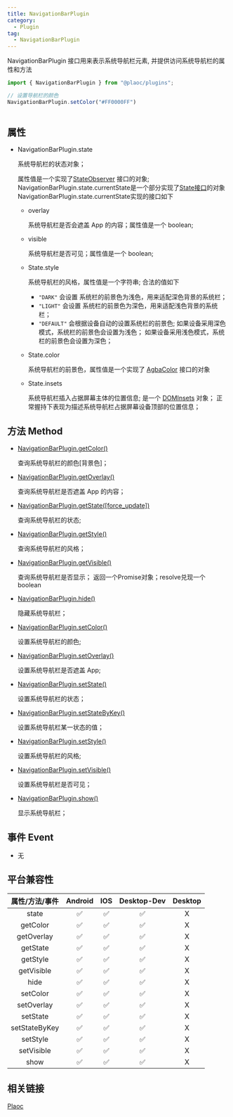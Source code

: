 ```yaml
---
title: NavigationBarPlugin
category:
  - Plugin
tag:
  - NavigationBarPlugin
---
```


NavigationBarPlugin 接口用来表示系统导航栏元素, 并提供访问系统导航栏的属性和方法

```javascript
import { NavigationBarPlugin } from "@plaoc/plugins";

// 设置导航栏的颜色
NavigationBarPlugin.setColor("#FF0000FF")
 
```

## 属性

- NavigationBarPlugin.state

  系统导航栏的状态对象；
  
  属性值是一个实现了[StateObserver](../../interface/state-observer/index.md) 接口的对象;
  NavigationBarPlugin.state.currentState是一个部分实现了[State接口](../../interface/state/index.md)的对象
  NavigationBarPlugin.state.currentState实现的接口如下
  
  - overlay

    系统导航栏是否会遮盖 App 的内容；属性值是一个 boolean;

  - visible

    系统导航栏是否可见；属性值是一个 boolean;

  - State.style

    系统导航栏的风格，属性值是一个字符串; 合法的值如下
      - `"DARK"`  会设置 系统栏的前景色为浅色，用来适配深色背景的系统栏；
      - `"LIGHT"` 会设置 系统栏的前景色为深色，用来适配浅色背景的系统栏；
      - `"DEFAULT"` 会根据设备自动的设置系统栏的前景色; 
                  如果设备采用深色模式，系统栏的前景色会设置为浅色；
                  如果设备采用浅色模式，系统栏的前景色会设置为深色；

  - State.color

    系统导航栏的前景色，属性值是一个实现了 [AgbaColor](../../interface/rgba-color/index.md) 接口的对象

  - State.insets

    系统导航栏插入占据屏幕主体的位置信息; 是一个 [DOMInsets](../../interface/dom-insets/index.md) 对象；
    正常握持下表现为描述系统导航栏占据屏幕设备顶部的位置信息；
   

## 方法 Method

- [NavigationBarPlugin.getColor()](./get-color.md)

  查询系统导航栏的颜色\[背景色\]；

- [NavigationBarPlugin.getOverlay()](./get-overlay.md)

  查询系统导航栏是否遮盖 App 的内容；

- [NavigationBarPlugin.getState([force_update])](./get-state.md)

  查询系统导航栏的状态;

- [NavigationBarPlugin.getStyle()](./get-style.md)

  查询系统导航栏的风格；

- [NavigationBarPlugin.getVisible()](./get-visible.md)

  查询系统导航栏是否显示；
  返回一个Promise对象；resolve兑现一个boolean

- [NavigationBarPlugin.hide()](./hide.md)

  隐藏系统导航栏；

- [NavigationBarPlugin.setColor()](./set-color.md)

  设置系统导航栏的颜色;

- [NavigationBarPlugin.setOverlay()](./set-overlay.md)

  设置系统导航栏是否遮盖 App;

- [NavigationBarPlugin.setState()](./set-state.md)

  设置系统导航栏的状态；

- [NavigationBarPlugin.setStateByKey()](./set-state-by-key.md)

  设置系统导航栏某一状态的值；

- [NavigationBarPlugin.setStyle()](./set-style.md)

  设置系统导航栏的风格;

- [NavigationBarPlugin.setVisible()](./set-visible.md)
  
  设置系统导航栏是否可见；

- [NavigationBarPlugin.show()](./show.md)

  显示系统导航栏；




## 事件 Event
- 无


## 平台兼容性


| 属性/方法/事件 | Android | IOS | Desktop-Dev | Desktop |
|:------------:|:-------:|:---:|:-----------:|:-------:|
| state        | ✅      | ✅  | ✅          | X       |
| getColor     | ✅      | ✅  | ✅          | X       |
| getOverlay   | ✅      | ✅  | ✅          | X       |
| getState     | ✅      | ✅  | ✅          | X       |
| getStyle     | ✅      | ✅  | ✅          | X       |
| getVisible   | ✅      | ✅  | ✅          | X       |
| hide         | ✅      | ✅  | ✅          | X       |
| setColor     | ✅      | ✅  | ✅          | X       |
| setOverlay   | ✅      | ✅  | ✅          | X       |
| setState     | ✅      | ✅  | ✅          | X       |
| setStateByKey| ✅      | ✅  | ✅          | X       |
| setStyle     | ✅      | ✅  | ✅          | X       |
| setVisible   | ✅      | ✅  | ✅          | X       |
| show         | ✅      | ✅  | ✅          | X       |


## 相关链接

[Plaoc](../)


